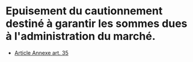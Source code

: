 # Epuisement du cautionnement destiné à garantir les sommes dues à l'administration du marché.

- [Article Annexe art. 35](article-annexe-art-35.md)
